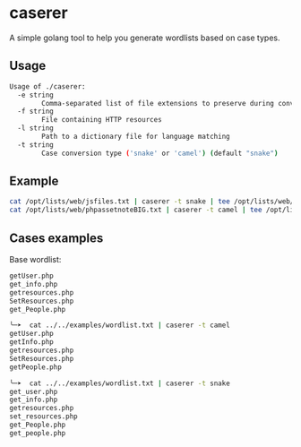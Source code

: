 # caserer

A simple golang tool to help you generate wordlists based on case types.


## Usage
```bash
Usage of ./caserer:
  -e string
        Comma-separated list of file extensions to preserve during conversion (default "php,js,jsp,do,aspx")
  -f string
        File containing HTTP resources
  -l string
        Path to a dictionary file for language matching
  -t string
        Case conversion type ('snake' or 'camel') (default "snake")

```

## Example
```bash
cat /opt/lists/web/jsfiles.txt | caserer -t snake | tee /opt/lists/web/jsfilesSnake.txt
cat /opt/lists/web/phpassetnoteBIG.txt | caserer -t camel | tee /opt/lists/web/phpassetnoteBIGCamel.php
```

## Cases examples
Base wordlist:
```bash
getUser.php
get_info.php
getresources.php
SetResources.php
get_People.php
```

```bash
╰─➤  cat ../../examples/wordlist.txt | caserer -t camel
getUser.php
getInfo.php
getresources.php
SetResources.php
getPeople.php
```

```bash
╰─➤  cat ../../examples/wordlist.txt | caserer -t snake
get_user.php
get_info.php
getresources.php
set_resources.php
get_People.php
get_people.php
```